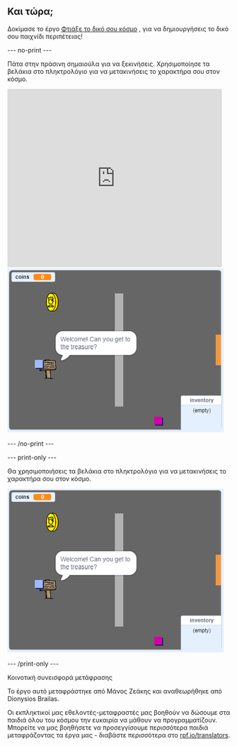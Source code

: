 ## Και τώρα;

Δοκίμασε το έργο [Φτιάξε το δικό σου κόσμο](https://projects.raspberrypi.org/el-GR/projects/create-your-own-world?utm_source=pathway&utm_medium=whatnext&utm_campaign=projects) , για να δημιουργήσεις το δικό σου παιχνίδι περιπέτειας!

--- no-print ---

Πάτα στην πράσινη σημαιούλα για να ξεκινήσεις. Χρησιμοποίησε τα βελάκια στο πληκτρολόγιο για να μετακινήσεις το χαρακτήρα σου στον κόσμο.

<div class="scratch-preview">
  <iframe allowtransparency="true" width="485" height="402" src="https://scratch.mit.edu/projects/embed/258757783/?autostart=false" frameborder="0" scrolling="no"></iframe>
  <img src="images/create-showcase.png">
</div>

--- /no-print ---

--- print-only ---

Θα χρησιμοποιήσεις τα βελάκια στο πληκτρολόγιο για να μετακινήσεις το χαρακτήρα σου στον κόσμο.

![showcase.png](images/create-showcase.png)

--- /print-only ---


Κοινοτική συνεισφορά μετάφρασης

Το έργο αυτό μεταφράστηκε από Μάνος Ζεάκης και αναθεωρήθηκε από Dionysios Brailas.

Οι εκπληκτικοί μας εθελοντές-μεταφραστές μας βοηθούν να δώσουμε στα παιδιά όλου του κόσμου την ευκαιρία να μάθουν να προγραμματίζουν. Μπορείτε να μας βοηθήσετε να προσεγγίσουμε περισσότερα παιδιά μεταφράζοντας τα έργα μας - διαβάστε περισσότερα στο [rpf.io/translators](https://rpf.io/translators).